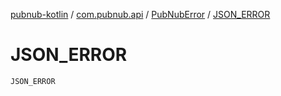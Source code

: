 [pubnub-kotlin](../../index.md) / [com.pubnub.api](../index.md) / [PubNubError](index.md) / [JSON_ERROR](./-j-s-o-n_-e-r-r-o-r.md)

# JSON_ERROR

`JSON_ERROR`